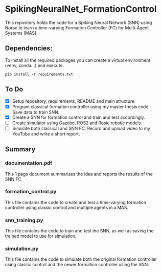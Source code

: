 # SpikingNeuralNet_FormationControl
This repository holds the code for a Spiking Neural Network (SNN) using Norse to learn a time-varying Formation Controller (FC) for Multi-Agent Systems (MAS).

## Dependencies:
To install all the required packages you can create a virtual environment (venv, conda...) and execute: 
```
pip install -r requirements.txt
```

## To Do

- [x] Setup repository, requirements, README and main structure.
- [x] Program classical formation controller using my master thesis code. Save data to train SNN.
- [x] Create a SNN for formation control and train and test accordingly.
- [ ] Create simulator using Gazebo, ROS2 and Rosie robotic models.
- [ ] Simulate both classical and SNN FC. Record and upload video to my YouTube and write a short report.

## Summary

### documentation.pdf
This 1 page document summarizes the idea and reports the results of the SNN FC.

### formation_control.py
This file contains the code to create and test a time-varying formation controller using classic control and multiple agents in a MAS.

### snn_training.py
This file contains the code to train and test the SNN, as well as saving the trained model to use for simulation.

### simulation.py
This file contains the code to simulate both the original formation controller using classic control and the newer formation controller using the SNN.